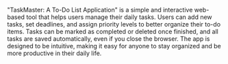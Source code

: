 "TaskMaster: A To-Do List Application" is a simple and interactive web-based tool that helps users manage their daily tasks. Users can add new tasks, set deadlines, and assign priority levels to better organize their to-do items. Tasks can be marked as completed or deleted once finished, and all tasks are saved automatically, even if you close the browser. The app is designed to be intuitive, making it easy for anyone to stay organized and be more productive in their daily life.
